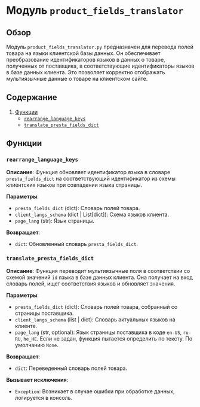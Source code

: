 # Модуль `product_fields_translator`

## Обзор

Модуль `product_fields_translator.py` предназначен для перевода полей товара на языки клиентской базы данных. Он обеспечивает преобразование идентификаторов языков в данных о товаре, полученных от поставщика, в соответствующие идентификаторы языков в базе данных клиента. Это позволяет корректно отображать мультиязычные данные о товаре на клиентском сайте.

## Содержание

1. [Функции](#функции)
   - [`rearrange_language_keys`](#rearrange_language_keys)
   - [`translate_presta_fields_dict`](#translate_presta_fields_dict)

## Функции

### `rearrange_language_keys`

**Описание**: Функция обновляет идентификатор языка в словаре `presta_fields_dict` на соответствующий идентификатор из схемы клиентских языков при совпадении языка страницы.

**Параметры**:
- `presta_fields_dict` (dict): Словарь полей товара.
- `client_langs_schema` (dict | List[dict]): Схема языков клиента.
- `page_lang` (str): Язык страницы.

**Возвращает**:
- `dict`: Обновленный словарь `presta_fields_dict`.

### `translate_presta_fields_dict`

**Описание**: Функция переводит мультиязычные поля в соответствии со схемой значений `id` языка в базе данных клиента. Она получает на вход словарь полей, ищет соответствия языков и обновляет значения.

**Параметры**:
- `presta_fields_dict` (dict): Словарь полей товара, собранный со страницы поставщика.
- `client_langs_schema` (list | dict): Словарь актуальных языков на клиенте.
- `page_lang` (str, optional): Язык страницы поставщика в коде `en-US`, `ru-RU`, `he_HE`. Если не задан, функция пытается определить по тексту. По умолчанию `None`.

**Возвращает**:
- `dict`: Переведенный словарь полей товара.

**Вызывает исключения**:
- `Exception`:  Возникает в случае ошибки при обработке данных, логируется в консоль.